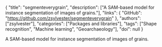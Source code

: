 {
  "title": "segmenteverygrain",
  "description": ["A SAM-based model for instance segmentation of images of grains."],
  "links": {
    "GitHub": "https://github.com/zsylvester/segmenteverygrain"
  },
  "authors": ["zsylvester"],
  "categories": ["Packages and libraries"],
  "tags": ["Shape recognition", "Machine learning", "Geoarchaeology"],
  "doi": null
}

<!-- Generated by csv2md.R – do not edit by hand -->

A SAM-based model for instance segmentation of images of grains.